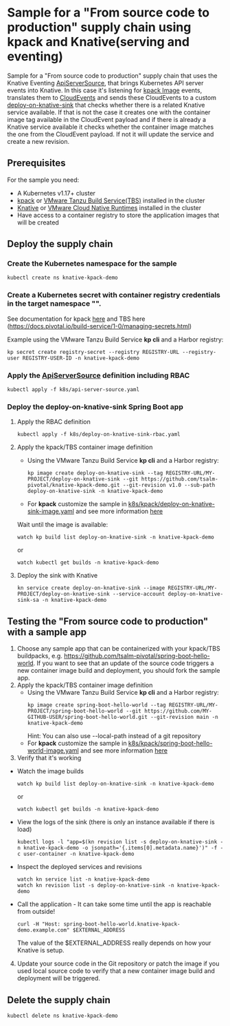 # Sample for a "From source code to production" supply chain using kpack and Knative(serving and eventing)

Sample for a "From source code to production" supply chain that uses the Knative Eventing [ApiServerSource](https://knative.dev/docs/eventing/sources/apiserversource/), that brings Kubernetes API server events into Knative. In this case it's listening for [kpack Image](https://github.com/pivotal/kpack/blob/master/docs/image.md) events, translates them to [CloudEvents](https://cloudevents.io) and sends these CloudEvents to a custom [deploy-on-knative-sink](deploy-on-knative-sink) that checks whether there is a related Knative service available. If that is not the case it creates one with the container image tag available in the CloudEvent payload and if there is already a Knative service available it checks whether the container image matches the one from the CloudEvent payload. If not it will update the service and create a new revision. 

## Prerequisites
For the sample you need:

- A Kubernetes v1.17+ cluster
- [kpack](https://github.com/pivotal/kpack) or [VMware Tanzu Build Service(TBS)](https://docs.pivotal.io/build-service/1-1/installing.html) installed in the cluster
- [Knative](https://knative.dev/docs/install/) or [VMware Cloud Native Runtimes](https://docs.vmware.com/en/Cloud-Native-Runtimes-for-VMware-Tanzu/0.2/tanzu-cloud-native-runtimes-02/GUID-install.html) installed in the cluster
- Have access to a container registry to store the application images that will be created

## Deploy the supply chain

### Create the Kubernetes namespace for the sample
```
kubectl create ns knative-kpack-demo
```
### Create a Kubernetes secret with container registry credentials in the target namespace "". 
See documentation for kpack [here](https://github.com/pivotal/kpack/blob/master/docs/secrets.md) and TBS here (https://docs.pivotal.io/build-service/1-0/managing-secrets.html)

Example using the VMware Tanzu Build Service **kp cli** and a Harbor registry:
```
kp secret create registry-secret --registry REGISTRY-URL --registry-user REGISTRY-USER-ID -n knative-kpack-demo
```

### Apply the [ApiServerSource](https://knative.dev/docs/eventing/sources/apiserversource/) definition including RBAC
```
kubectl apply -f k8s/api-server-source.yaml
```
### Deploy the deploy-on-knative-sink Spring Boot app
1. Apply the RBAC definition
   ```
   kubectl apply -f k8s/deploy-on-knative-sink-rbac.yaml
   ```
2. Apply the kpack/TBS container image definition
   - Using the VMware Tanzu Build Service **kp cli** and a Harbor registry:
	   ```
	   kp image create deploy-on-knative-sink --tag REGISTRY-URL/MY-PROJECT/deploy-on-knative-sink --git https://github.com/tsalm-pivotal/knative-kpack-demo.git --git-revision v1.0 --sub-path deploy-on-knative-sink -n knative-kpack-demo
	   ```
   - For **kpack** customize the sample in [k8s/kpack/deploy-on-knative-sink-image.yaml](k8s/kpack/deploy-on-knative-sink-image.yaml) and see more information [here](https://github.com/pivotal/kpack/blob/master/docs/image.md)

   Wait until the image is available:
   ```
   watch kp build list deploy-on-knative-sink -n knative-kpack-demo
   ```
   or 
   ```
   watch kubectl get builds -n knative-kpack-demo
   ```
 3. Deploy the sink with Knative
 	```
 	kn service create deploy-on-knative-sink --image REGISTRY-URL/MY-PROJECT/deploy-on-knative-sink --service-account deploy-on-knative-sink-sa -n knative-kpack-demo
 	```

## Testing the "From source code to production" with a sample app
1. Choose any sample app that can be containerized with your kpack/TBS buildpacks, e.g. https://github.com/tsalm-pivotal/spring-boot-hello-world. If you want to see that an update of the source code triggers a new container image build and deployment, you should fork the sample app.
2. Apply the kpack/TBS container image definition
   - Using the VMware Tanzu Build Service **kp cli** and a Harbor registry:
	   ```
	   kp image create spring-boot-hello-world --tag REGISTRY-URL/MY-PROJECT/spring-boot-hello-world --git https://github.com/MY-GITHUB-USER/spring-boot-hello-world.git --git-revision main -n knative-kpack-demo
	   ```
	 Hint: You can also use --local-path instead of a git repository
   - For **kpack** customize the sample in [k8s/kpack/spring-boot-hello-world-image.yaml](k8s/kpack/spring-boot-hello-world-image.yaml) and see more information [here](https://github.com/pivotal/kpack/blob/master/docs/image.md)
3. Verify that it's working
- Watch the image builds
   ```
   watch kp build list deploy-on-knative-sink -n knative-kpack-demo
   ```
   or 
   ```
   watch kubectl get builds -n knative-kpack-demo
   ```
- View the logs of the sink (there is only an instance available if there is load)
  ```
  kubectl logs -l "app=$(kn revision list -s deploy-on-knative-sink -n knative-kpack-demo -o jsonpath='{.items[0].metadata.name}')" -f -c user-container -n knative-kpack-demo
  ```
- Inspect the deployed services and revisions
  ```
  watch kn service list -n knative-kpack-demo
  watch kn revision list -s deploy-on-knative-sink -n knative-kpack-demo
  ```
- Call the application - It can take some time until the app is reachable from outside!
  ```
  curl -H "Host: spring-boot-hello-world.knative-kpack-demo.example.com" $EXTERNAL_ADDRESS
  ```
  The value of the $EXTERNAL_ADDRESS really depends on how your Knative is setup.
4. Update your source code in the Git repository or patch the image if you used local source code to verify that a new container image build and deployment will be triggered.

## Delete the supply chain
```
kubectl delete ns knative-kpack-demo
```
